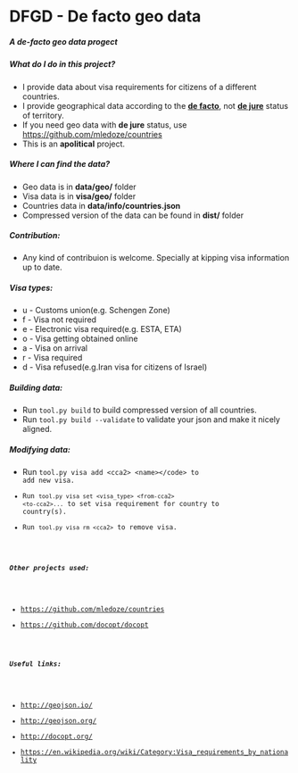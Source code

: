 DFGD - De facto geo data
==============

##### A **de-facto** geo data progect

##### What do I do in this project?
* I provide data about visa requirements for citizens of a different countries.
* I provide geographical data according to the **[de facto](https://en.wikipedia.org/wiki/De_facto)**, not **[de jure](https://en.wikipedia.org/wiki/De_jure)** status of territory.
* If you need geo data with **de jure** status, use https://github.com/mledoze/countries
* This is an **apolitical** project.

##### Where I can find the data?
* Geo data is in **data/geo/** folder
* Visa data is in **visa/geo/** folder
* Countries data in **data/info/countries.json**
* Compressed version of the data can be found in **dist/** folder

##### Contribution: 
* Any kind of contribuion is welcome. Specially at kipping visa information up to date.

##### Visa types:
* u - Customs union(e.g. Schengen Zone)
* f - Visa not required
* e - Electronic visa required(e.g. ESTA, ETA)
* o - Visa getting obtained online
* a - Visa on arrival
* r - Visa required
* d - Visa refused(e.g.Iran visa for citizens of Israel)

##### Building data:
* Run <code>tool.py build</code> to build compressed version of all countries.
* Run <code>tool.py build --validate</code> to validate your json and make it nicely aligned.

##### Modifying data:
* Run <code>tool.py visa add \<cca2\> \<name\>\</code\> to add new visa.
* Run <code>tool.py visa set \<visa_type\> \<from-cca2\> \<to-cca2\>...</code> to set visa requirement for country to country(s).
* Run <code>tool.py visa rm \<cca2\></code> to remove visa.

##### Other projects used:
* https://github.com/mledoze/countries
* https://github.com/docopt/docopt

##### Useful links:
* http://geojson.io/
* http://geojson.org/
* http://docopt.org/
* https://en.wikipedia.org/wiki/Category:Visa_requirements_by_nationality